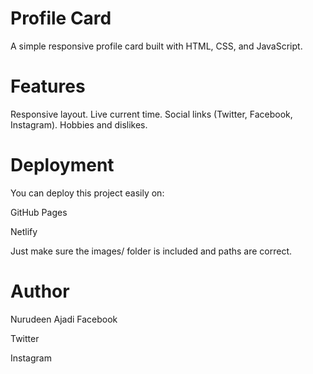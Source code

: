 # Profile Card 
A simple responsive profile card built with HTML, CSS, and JavaScript.

# Features
Responsive layout.
Live current time.
Social links (Twitter, Facebook, Instagram).
Hobbies and dislikes.

# Deployment
You can deploy this project easily on:

GitHub Pages

Netlify

Just make sure the images/ folder is included and paths are correct.

# Author
Nurudeen Ajadi
Facebook

Twitter

Instagram
